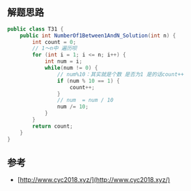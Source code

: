 ## 解题思路

```java
public class T31 {
    public int NumberOf1Between1AndN_Solution(int n) {
        int count = 0;
        // 1～n中 遍历呗
        for (int i = 1; i <= n; i++) {
            int num = i;
            while(num != 0) {
                // num%10：其实就是个数 是否为1 是的话count++
                if (num % 10 == 1) {
                    count++;
                }
                // num  = num / 10
                num /= 10;
            }
        }
        return count;
    }
}
```

## 参考

- [http://www.cyc2018.xyz/](http://www.cyc2018.xyz/)
